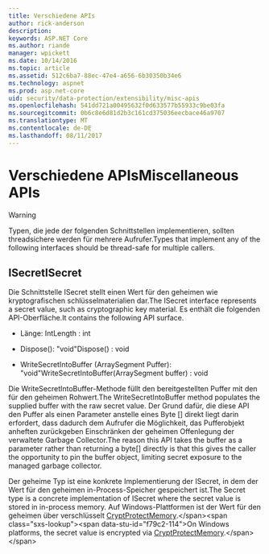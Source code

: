 ```yaml
---
title: Verschiedene APIs
author: rick-anderson
description: 
keywords: ASP.NET Core
ms.author: riande
manager: wpickett
ms.date: 10/14/2016
ms.topic: article
ms.assetid: 512c6ba7-88ec-47e4-a656-6b30350b34e6
ms.technology: aspnet
ms.prod: asp.net-core
uid: security/data-protection/extensibility/misc-apis
ms.openlocfilehash: 541dd721a00495632f0d633577b55933c9be03fa
ms.sourcegitcommit: 0b6c8e6d81d2b3c161cd375036eecbace46a9707
ms.translationtype: MT
ms.contentlocale: de-DE
ms.lasthandoff: 08/11/2017
---
```

# <a name="miscellaneous-apis"></a><span data-ttu-id="f79c2-103">Verschiedene APIs</span><span class="sxs-lookup"><span data-stu-id="f79c2-103">Miscellaneous APIs</span></span>

<a name=data-protection-extensibility-mics-apis></a>

>[!WARNING]
> <span data-ttu-id="f79c2-104">Typen, die jede der folgenden Schnittstellen implementieren, sollten threadsichere werden für mehrere Aufrufer.</span><span class="sxs-lookup"><span data-stu-id="f79c2-104">Types that implement any of the following interfaces should be thread-safe for multiple callers.</span></span>

## <a name="isecret"></a><span data-ttu-id="f79c2-105">ISecret</span><span class="sxs-lookup"><span data-stu-id="f79c2-105">ISecret</span></span>

<span data-ttu-id="f79c2-106">Die Schnittstelle ISecret stellt einen Wert für den geheimen wie kryptografischen schlüsselmaterialien dar.</span><span class="sxs-lookup"><span data-stu-id="f79c2-106">The ISecret interface represents a secret value, such as cryptographic key material.</span></span> <span data-ttu-id="f79c2-107">Es enthält die folgenden API-Oberfläche.</span><span class="sxs-lookup"><span data-stu-id="f79c2-107">It contains the following API surface.</span></span>

* <span data-ttu-id="f79c2-108">Länge: Int</span><span class="sxs-lookup"><span data-stu-id="f79c2-108">Length : int</span></span>

* <span data-ttu-id="f79c2-109">Dispose(): "void"</span><span class="sxs-lookup"><span data-stu-id="f79c2-109">Dispose() : void</span></span>

* <span data-ttu-id="f79c2-110">WriteSecretIntoBuffer (ArraySegment<byte> Puffer): "void"</span><span class="sxs-lookup"><span data-stu-id="f79c2-110">WriteSecretIntoBuffer(ArraySegment<byte> buffer) : void</span></span>

<span data-ttu-id="f79c2-111">Die WriteSecretIntoBuffer-Methode füllt den bereitgestellten Puffer mit den für den geheimen Rohwert.</span><span class="sxs-lookup"><span data-stu-id="f79c2-111">The WriteSecretIntoBuffer method populates the supplied buffer with the raw secret value.</span></span> <span data-ttu-id="f79c2-112">Der Grund dafür, die diese API den Puffer als einen Parameter anstelle eines Byte [] direkt liegt darin erfordert, dass dadurch dem Aufrufer die Möglichkeit, das Pufferobjekt anheften zurückgeben Einschränken der geheimen Offenlegung der verwaltete Garbage Collector.</span><span class="sxs-lookup"><span data-stu-id="f79c2-112">The reason this API takes the buffer as a parameter rather than returning a byte[] directly is that this gives the caller the opportunity to pin the buffer object, limiting secret exposure to the managed garbage collector.</span></span>

<span data-ttu-id="f79c2-113">Der geheime Typ ist eine konkrete Implementierung der ISecret, in dem der Wert für den geheimen in-Process-Speicher gespeichert ist.</span><span class="sxs-lookup"><span data-stu-id="f79c2-113">The Secret type is a concrete implementation of ISecret where the secret value is stored in in-process memory.</span></span> <span data-ttu-id="f79c2-114">Auf Windows-Plattformen ist der Wert für den geheimen über verschlüsselt [CryptProtectMemory](https://msdn.microsoft.com/library/windows/desktop/aa380262(v=vs.85).aspx).</span><span class="sxs-lookup"><span data-stu-id="f79c2-114">On Windows platforms, the secret value is encrypted via [CryptProtectMemory](https://msdn.microsoft.com/library/windows/desktop/aa380262(v=vs.85).aspx).</span></span>
